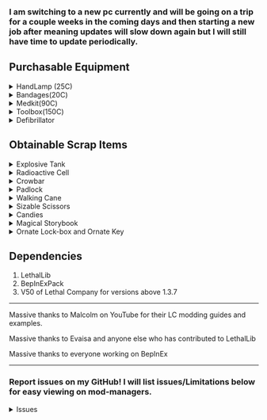### I am switching to a new pc currently and will be going on a trip for a couple weeks in the coming days and then starting a new job after meaning updates will slow down again but I will still have time to update periodically.
## Purchasable Equipment
<details>
<summary>HandLamp (25C)</summary>

Costs 25 credits, Weighs 5

Compared to vanilla light sources...

PROS - 
- The lamp lights up the area around the holder in a radius that is larger than a baby flashlight's light reaches but not as large as a pro-flashlight reaches in one direction.
- The lamp has a noticeably larger battery capacity than the pro-flashlight (It's battery can last the entire day pretty reliably).

CONS - 
- The light produced by the lamp isn't as clear at long ranges as the pro-flashlight.
- The lamp's light is very bright if used in fog, gas, smoke, dust storms, etc..
</details>

<details>
<summary>Bandages(20C)</summary>

Costs 20 credits, Weighs 1

Bandages are a 3 use consumable item that heals 20 health per use.

When compared to the medkit, bandages will heal you instantly and weigh less so you can better survive those quick deadly encounters.
</details>

<details>
<summary>Medkit(90C)</summary>

Costs 90 credits, Weighs 4

The med-kit heals the user overtime when used. It has a limited amount of health it can heal (240) but it can be refilled by returning to your ship.

When compared to bandages, the med-kit can heal 4x the health bandages can heal in one go and that's ignoring that it can be refilled infinitely. The med-kit is the better long-term option for healing if you aren't being actively killed.
</details>

<details>
<summary>Toolbox(150C)</summary>

Costs 150 credits, Weighs 6

The can be used to dismantle landmines and turrets and will produce a piece of scrap when done successfully.

- To dismantle a trap look at it and spam the use button, the amount of uses required is slightly random.
- Landmines can be dismantle at any time prior to exploding.
- Turrets can only be dismantled WHILE it is disabled.
- Some UI or effects to show that it's working will be added soon.
</details>

<details>
<summary>Defibrillator</summary>

Not in any public releases or is not complete. This is here because this will be coming in a future update guaranteed.
</details>

## Obtainable Scrap Items

<details>
<summary>Explosive Tank</summary>

High value, Weighs 32, Spawns anywhere rarely

Once the explosive tank is picked up, an internal timer will begin counting down to 0 which will then cause the tank to explode. The only way to deactivate the timer is by bringing the tank to your ship safely.

- The internal timer can start at any time between 2 and 4 minutes.
- Hitting the tank with a melee weapon will cause it to explode immediately.
- Each time the tank is dropped, its remaining time will be reduced by a set amount, if the tank is dropped three times, it will explode immediately.

</details>

<details>
<summary>Radioactive Cell</summary>

High value, Weighs 18, Spawns anywhere rarely

The radioactive cell produces a sickly green light in a radius around it infinitely. When the cell is held, the holder will regularly take damage until they drop it or perish.
</details>

<details>
<summary>Crowbar</summary>

Weighs 8.5

Will be a melee weapon that also opens doors. For now it's just a scrap item.
</details>

<details>
<summary>Padlock</summary>

Weighs 1, Spawns anywhere uncommonly

The Padlock locks doors open or closed, nothing more.
</details>

<details>
<summary>Walking Cane</summary>

High value, Weighs 1, Spawns on Rend, Dine, and Titan rarely

Increases your movement speed when held.
</details>

<details>
<summary>Sizable Scissors</summary>

High Value, Weighs 12, Spawns on Rend, Dine, and Titan rarely
	
Sizable Scissors are a two handed scrap item that randomly damages it's holder if they are sprinting.
</details>

<details>
<summary>Candies</summary>

Weighs 1, Spawns on Rend, Dine, and Titan uncommonly

Candies are several consumable items that give varied temporary effects. The types and their effects will be listed below as they are added.

Lollipop - Gives a pretty strong speed boost, jump boost, and infinite stamina for 10 seconds.

Caramel - Not added yet.

Mint - Not added yet.

Chocolate - Not added yet.

Gumdrop - Not added yet.
</details>

<details>

<summary>Magical Storybook</summary>

Not in any public releases or is not complete. This is here because this will be coming in a future update guaranteed.
</details>

<details>
<summary>Ornate Lock-box and Ornate Key</summary>

Not in any public releases or is not complete. This is here because this will be coming in a future update guaranteed.
</details>

## Dependencies
1. LethalLib 
2. BepInExPack
3. V50 of Lethal Company for versions above 1.3.7
---

Massive thanks to Malcolm on YouTube for their LC modding guides and examples.

Massive thanks to Evaisa and anyone else who has contributed to LethalLib

Massive thanks to everyone working on BepInEx

---

### Report issues on my GitHub! I will list issues/Limitations below for easy viewing on mod-managers.
<details>
<summary>Issues</summary>

- Last I checked, in the vanilla game the player health UI doesn't change back to white when healing because there aren't any ways to heal back to full health in the vanilla game outside of respawning, The only thing I will do is recommend you use a mod that displays your health as a number so you can easily tell you're health is actually increasing.

- As the pool of mods gets larger, I will just say that any mods that change the global lighting may affect the Handlamp potentially making it brighter or duller.

</details>

